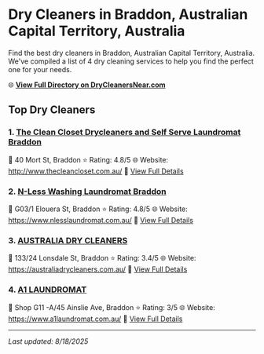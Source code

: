 # Dry Cleaners in Braddon, Australian Capital Territory, Australia

Find the best dry cleaners in Braddon, Australian Capital Territory, Australia. We've compiled a list of 4 dry cleaning services to help you find the perfect one for your needs.

🌐 **[View Full Directory on DryCleanersNear.com](https://drycleanersnear.com/city/Australia/Australian%20Capital%20Territory/Braddon)**

## Top Dry Cleaners

### 1. [The Clean Closet Drycleaners and Self Serve Laundromat Braddon](https://drycleanersnear.com/dryCleaner/68a28930e025a3a8d28d37f1/the-clean-closet-drycleaners-and-self-serve-laundromat-braddon)
📍 40 Mort St, Braddon
⭐ Rating: 4.8/5
🌐 Website: http://www.thecleancloset.com.au/
🔗 [View Full Details](https://drycleanersnear.com/dryCleaner/68a28930e025a3a8d28d37f1/the-clean-closet-drycleaners-and-self-serve-laundromat-braddon)

### 2. [N-Less Washing Laundromat Braddon](https://drycleanersnear.com/dryCleaner/68a2893de025a3a8d28d39cc/n-less-washing-laundromat-braddon)
📍 G03/1 Elouera St, Braddon
⭐ Rating: 4.8/5
🌐 Website: https://www.nlesslaundromat.com.au/
🔗 [View Full Details](https://drycleanersnear.com/dryCleaner/68a2893de025a3a8d28d39cc/n-less-washing-laundromat-braddon)

### 3. [AUSTRALIA DRY CLEANERS](https://drycleanersnear.com/dryCleaner/68a28937e025a3a8d28d38fe/australia-dry-cleaners)
📍 133/24 Lonsdale St, Braddon
⭐ Rating: 3.4/5
🌐 Website: https://australiadrycleaners.com.au/
🔗 [View Full Details](https://drycleanersnear.com/dryCleaner/68a28937e025a3a8d28d38fe/australia-dry-cleaners)

### 4. [A1 LAUNDROMAT](https://drycleanersnear.com/dryCleaner/68a289bce025a3a8d28d3d3c/a1-laundromat)
📍 Shop G11 -A/45 Ainslie Ave, Braddon
⭐ Rating: 3/5
🌐 Website: https://www.a1laundromat.com.au/
🔗 [View Full Details](https://drycleanersnear.com/dryCleaner/68a289bce025a3a8d28d3d3c/a1-laundromat)


---

*Last updated: 8/18/2025*
